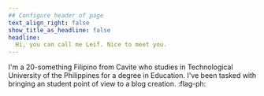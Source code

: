 ```yaml
---
## Configure header of page
text_align_right: false
show_title_as_headline: false
headline: 
  Hi, you can call me Leif. Nice to meet you.
---
```


<!-- this is a subheadline -->
I'm a 20-something Filipino from Cavite who studies in Technological University of the Philippines for a degree in Education. I've been tasked with bringing an student point of view to a blog creation. :flag-ph:
